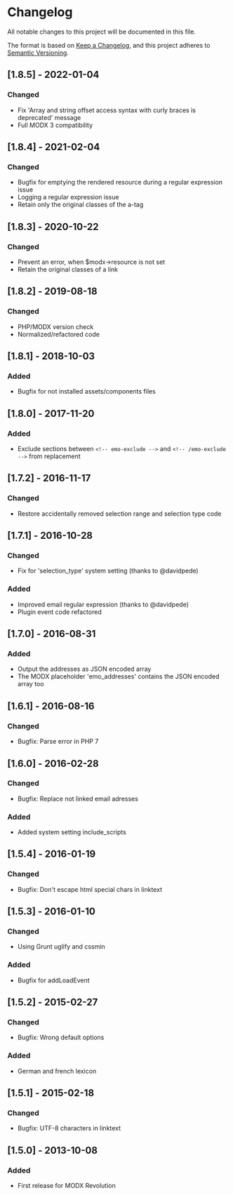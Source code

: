 # Changelog

All notable changes to this project will be documented in this file.

The format is based on [Keep a Changelog](https://keepachangelog.com/en/1.0.0/),
and this project adheres to [Semantic Versioning](https://semver.org/spec/v2.0.0.html).

## [1.8.5] - 2022-01-04

### Changed

- Fix 'Array and string offset access syntax with curly braces is deprecated' message
- Full MODX 3 compatibility

## [1.8.4] - 2021-02-04

### Changed

- Bugfix for emptying the rendered resource during a regular expression issue 
- Logging a regular expression issue
- Retain only the original classes of the a-tag

## [1.8.3] - 2020-10-22

### Changed

- Prevent an error, when $modx->resource is not set
- Retain the original classes of a link

## [1.8.2] - 2019-08-18

### Changed

- PHP/MODX version check
- Normalized/refactored code

## [1.8.1] - 2018-10-03

### Added

- Bugfix for not installed assets/components files

## [1.8.0] - 2017-11-20

### Added

- Exclude sections between `<!-- emo-exclude -->` and `<!-- /emo-exclude -->` from replacement

## [1.7.2] - 2016-11-17

### Changed

- Restore accidentally removed selection range and selection type code

## [1.7.1] - 2016-10-28

### Changed

- Fix for 'selection_type' system setting (thanks to @davidpede)

### Added

- Improved email regular expression (thanks to @davidpede)
- Plugin event code refactored

## [1.7.0] - 2016-08-31

### Added

- Output the addresses as JSON encoded array
- The MODX placeholder 'emo_addresses' contains the JSON encoded array too

## [1.6.1] - 2016-08-16

### Changed

- Bugfix: Parse error in PHP 7

## [1.6.0] - 2016-02-28

### Changed

- Bugfix: Replace not linked email adresses

### Added

- Added system setting include_scripts

## [1.5.4] - 2016-01-19

### Changed

- Bugfix: Don't escape html special chars in linktext

## [1.5.3] - 2016-01-10

### Changed

- Using Grunt uglify and cssmin

### Added

- Bugfix for addLoadEvent

## [1.5.2] - 2015-02-27

### Changed

- Bugfix: Wrong default options

### Added

- German and french lexicon

## [1.5.1] - 2015-02-18

### Changed

- Bugfix: UTF-8 characters in linktext

## [1.5.0] - 2013-10-08

### Added

- First release for MODX Revolution
